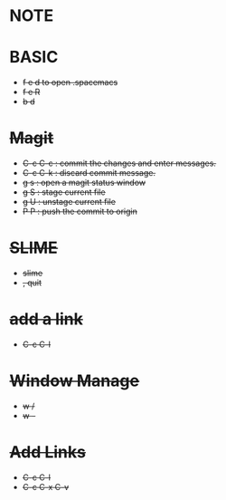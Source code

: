 # NOTE

# BASIC
* <S> f e d     to open .spacemacs
* <S> f e R
* <S> b d

# Magit
* C-c C-c : commit the changes and enter messages.
* C-c C-k : discard commit message.
* <S> g s : open a magit status window
* <S> g S : stage current file
* <S> g U : unstage current file
* P P     : push the commit to origin

# SLIME
* slime
* , quit

# add a link
* C-c C-l

# Window Manage
* <S> w /
* <S> w -

# Add Links
* C-c C-l
* C-c C-x C-v
